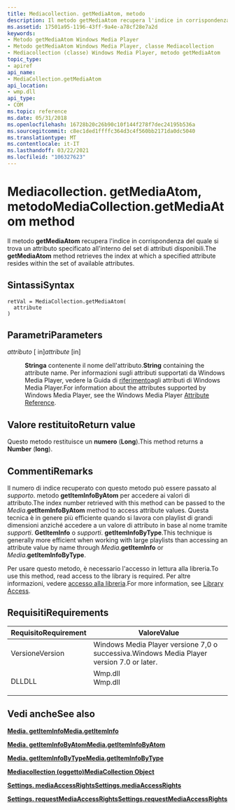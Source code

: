 ```yaml
---
title: Mediacollection. getMediaAtom, metodo
description: Il metodo getMediaAtom recupera l'indice in corrispondenza del quale si trova un attributo specificato all'interno del set di attributi disponibili.
ms.assetid: 17501a95-1196-43ff-9a4e-a78cf28e7a2d
keywords:
- Metodo getMediaAtom Windows Media Player
- Metodo getMediaAtom Windows Media Player, classe Mediacollection
- Mediacollection (classe) Windows Media Player, metodo getMediaAtom
topic_type:
- apiref
api_name:
- MediaCollection.getMediaAtom
api_location:
- wmp.dll
api_type:
- COM
ms.topic: reference
ms.date: 05/31/2018
ms.openlocfilehash: 16728b20c26b90c10f144f278f7dec24195b536a
ms.sourcegitcommit: c8ec1ded1ffffc364d3c4f560bb2171da0dc5040
ms.translationtype: MT
ms.contentlocale: it-IT
ms.lasthandoff: 03/22/2021
ms.locfileid: "106327623"
---
```

# <a name="mediacollectiongetmediaatom-method"></a><span data-ttu-id="2f708-106">Mediacollection. getMediaAtom, metodo</span><span class="sxs-lookup"><span data-stu-id="2f708-106">MediaCollection.getMediaAtom method</span></span>

<span data-ttu-id="2f708-107">Il metodo **getMediaAtom** recupera l'indice in corrispondenza del quale si trova un attributo specificato all'interno del set di attributi disponibili.</span><span class="sxs-lookup"><span data-stu-id="2f708-107">The **getMediaAtom** method retrieves the index at which a specified attribute resides within the set of available attributes.</span></span>

## <a name="syntax"></a><span data-ttu-id="2f708-108">Sintassi</span><span class="sxs-lookup"><span data-stu-id="2f708-108">Syntax</span></span>


```JScript
retVal = MediaCollection.getMediaAtom(
  attribute
)
```



## <a name="parameters"></a><span data-ttu-id="2f708-109">Parametri</span><span class="sxs-lookup"><span data-stu-id="2f708-109">Parameters</span></span>

<dl> <dt>

<span data-ttu-id="2f708-110">*attributo* \[ in\]</span><span class="sxs-lookup"><span data-stu-id="2f708-110">*attribute* \[in\]</span></span>
</dt> <dd>

<span data-ttu-id="2f708-111">**Stringa** contenente il nome dell'attributo.</span><span class="sxs-lookup"><span data-stu-id="2f708-111">**String** containing the attribute name.</span></span> <span data-ttu-id="2f708-112">Per informazioni sugli attributi supportati da Windows Media Player, vedere la Guida di [riferimento](attribute-reference.md)agli attributi di Windows Media Player.</span><span class="sxs-lookup"><span data-stu-id="2f708-112">For information about the attributes supported by Windows Media Player, see the Windows Media Player [Attribute Reference](attribute-reference.md).</span></span>

</dd> </dl>

## <a name="return-value"></a><span data-ttu-id="2f708-113">Valore restituito</span><span class="sxs-lookup"><span data-stu-id="2f708-113">Return value</span></span>

<span data-ttu-id="2f708-114">Questo metodo restituisce un **numero** (**Long**).</span><span class="sxs-lookup"><span data-stu-id="2f708-114">This method returns a **Number** (**long**).</span></span>

## <a name="remarks"></a><span data-ttu-id="2f708-115">Commenti</span><span class="sxs-lookup"><span data-stu-id="2f708-115">Remarks</span></span>

<span data-ttu-id="2f708-116">Il numero di indice recuperato con questo metodo può essere passato al *supporto*. metodo **getItemInfoByAtom** per accedere ai valori di attributo.</span><span class="sxs-lookup"><span data-stu-id="2f708-116">The index number retrieved with this method can be passed to the *Media*.**getItemInfoByAtom** method to access attribute values.</span></span> <span data-ttu-id="2f708-117">Questa tecnica è in genere più efficiente quando si lavora con playlist di grandi dimensioni anziché accedere a un valore di attributo in base al nome tramite *supporti*. **GetItemInfo** o *supporti*. **getItemInfoByType**.</span><span class="sxs-lookup"><span data-stu-id="2f708-117">This technique is generally more efficient when working with large playlists than accessing an attribute value by name through *Media*.**getItemInfo** or *Media*.**getItemInfoByType**.</span></span>

<span data-ttu-id="2f708-118">Per usare questo metodo, è necessario l'accesso in lettura alla libreria.</span><span class="sxs-lookup"><span data-stu-id="2f708-118">To use this method, read access to the library is required.</span></span> <span data-ttu-id="2f708-119">Per altre informazioni, vedere [accesso alla libreria](library-access.md).</span><span class="sxs-lookup"><span data-stu-id="2f708-119">For more information, see [Library Access](library-access.md).</span></span>

## <a name="requirements"></a><span data-ttu-id="2f708-120">Requisiti</span><span class="sxs-lookup"><span data-stu-id="2f708-120">Requirements</span></span>



| <span data-ttu-id="2f708-121">Requisito</span><span class="sxs-lookup"><span data-stu-id="2f708-121">Requirement</span></span> | <span data-ttu-id="2f708-122">Valore</span><span class="sxs-lookup"><span data-stu-id="2f708-122">Value</span></span> |
|--------------------|------------------------------------------------------------------------------------|
| <span data-ttu-id="2f708-123">Versione</span><span class="sxs-lookup"><span data-stu-id="2f708-123">Version</span></span><br/> | <span data-ttu-id="2f708-124">Windows Media Player versione 7,0 o successiva.</span><span class="sxs-lookup"><span data-stu-id="2f708-124">Windows Media Player version 7.0 or later.</span></span><br/>                              |
| <span data-ttu-id="2f708-125">DLL</span><span class="sxs-lookup"><span data-stu-id="2f708-125">DLL</span></span><br/>     | <dl> <span data-ttu-id="2f708-126"><dt>Wmp.dll</dt></span><span class="sxs-lookup"><span data-stu-id="2f708-126"><dt>Wmp.dll</dt></span></span> </dl> |



## <a name="see-also"></a><span data-ttu-id="2f708-127">Vedi anche</span><span class="sxs-lookup"><span data-stu-id="2f708-127">See also</span></span>

<dl> <dt>

[<span data-ttu-id="2f708-128">**Media. getItemInfo**</span><span class="sxs-lookup"><span data-stu-id="2f708-128">**Media.getItemInfo**</span></span>](media-getiteminfo.md)
</dt> <dt>

[<span data-ttu-id="2f708-129">**Media. getItemInfoByAtom**</span><span class="sxs-lookup"><span data-stu-id="2f708-129">**Media.getItemInfoByAtom**</span></span>](media-getiteminfobyatom.md)
</dt> <dt>

[<span data-ttu-id="2f708-130">**Media. getItemInfoByType**</span><span class="sxs-lookup"><span data-stu-id="2f708-130">**Media.getItemInfoByType**</span></span>](media-getiteminfobytype.md)
</dt> <dt>

[<span data-ttu-id="2f708-131">**Mediacollection (oggetto)**</span><span class="sxs-lookup"><span data-stu-id="2f708-131">**MediaCollection Object**</span></span>](mediacollection-object.md)
</dt> <dt>

[<span data-ttu-id="2f708-132">**Settings. mediaAccessRights**</span><span class="sxs-lookup"><span data-stu-id="2f708-132">**Settings.mediaAccessRights**</span></span>](settings-mediaaccessrights.md)
</dt> <dt>

[<span data-ttu-id="2f708-133">**Settings. requestMediaAccessRights**</span><span class="sxs-lookup"><span data-stu-id="2f708-133">**Settings.requestMediaAccessRights**</span></span>](settings-requestmediaaccessrights.md)
</dt> </dl>

 

 





